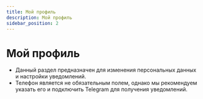 ```yaml
---
title: Мой профиль
description: Мой профиль
sidebar_position: 2
---
```


# Мой профиль

* Данный раздел предназначен для изменения персональных данных и настройки уведомлений. 
* Телефон является не обязательным полем, однако мы рекомендуем указать его и подключить Telegram для получения уведомлений.